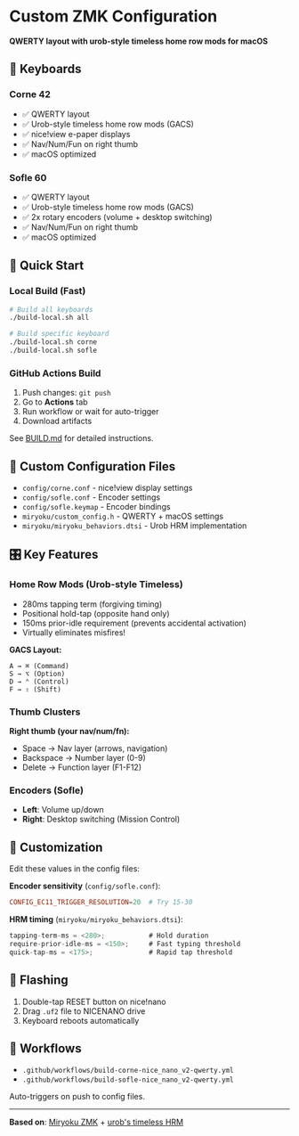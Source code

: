 # Custom ZMK Configuration

**QWERTY layout with urob-style timeless home row mods for macOS**

## 🎹 Keyboards

### Corne 42
- ✅ QWERTY layout
- ✅ Urob-style timeless home row mods (GACS)
- ✅ nice!view e-paper displays
- ✅ Nav/Num/Fun on right thumb
- ✅ macOS optimized

### Sofle 60
- ✅ QWERTY layout
- ✅ Urob-style timeless home row mods (GACS)
- ✅ 2x rotary encoders (volume + desktop switching)
- ✅ Nav/Num/Fun on right thumb
- ✅ macOS optimized

## 🚀 Quick Start

### Local Build (Fast)
```bash
# Build all keyboards
./build-local.sh all

# Build specific keyboard
./build-local.sh corne
./build-local.sh sofle
```

### GitHub Actions Build
1. Push changes: `git push`
2. Go to **Actions** tab
3. Run workflow or wait for auto-trigger
4. Download artifacts

See [BUILD.md](BUILD.md) for detailed instructions.

## 📂 Custom Configuration Files

- `config/corne.conf` - nice!view display settings
- `config/sofle.conf` - Encoder settings
- `config/sofle.keymap` - Encoder bindings
- `miryoku/custom_config.h` - QWERTY + macOS settings
- `miryoku/miryoku_behaviors.dtsi` - Urob HRM implementation

## 🎛️ Key Features

### Home Row Mods (Urob-style Timeless)
- 280ms tapping term (forgiving timing)
- Positional hold-tap (opposite hand only)
- 150ms prior-idle requirement (prevents accidental activation)
- Virtually eliminates misfires!

**GACS Layout:**
```
A → ⌘ (Command)
S → ⌥ (Option)
D → ⌃ (Control)
F → ⇧ (Shift)
```

### Thumb Clusters
**Right thumb (your nav/num/fn):**
- Space → Nav layer (arrows, navigation)
- Backspace → Number layer (0-9)
- Delete → Function layer (F1-F12)

### Encoders (Sofle)
- **Left**: Volume up/down
- **Right**: Desktop switching (Mission Control)

## 🔧 Customization

Edit these values in the config files:

**Encoder sensitivity** (`config/sofle.conf`):
```conf
CONFIG_EC11_TRIGGER_RESOLUTION=20  # Try 15-30
```

**HRM timing** (`miryoku/miryoku_behaviors.dtsi`):
```c
tapping-term-ms = <280>;           # Hold duration
require-prior-idle-ms = <150>;     # Fast typing threshold
quick-tap-ms = <175>;              # Rapid tap threshold
```

## 📲 Flashing

1. Double-tap RESET button on nice!nano
2. Drag `.uf2` file to NICENANO drive
3. Keyboard reboots automatically

## 🎯 Workflows

- `.github/workflows/build-corne-nice_nano_v2-qwerty.yml`
- `.github/workflows/build-sofle-nice_nano_v2-qwerty.yml`

Auto-triggers on push to config files.

---

**Based on**: [Miryoku ZMK](https://github.com/manna-harbour/miryoku_zmk) + [urob's timeless HRM](https://github.com/urob/zmk-config)
